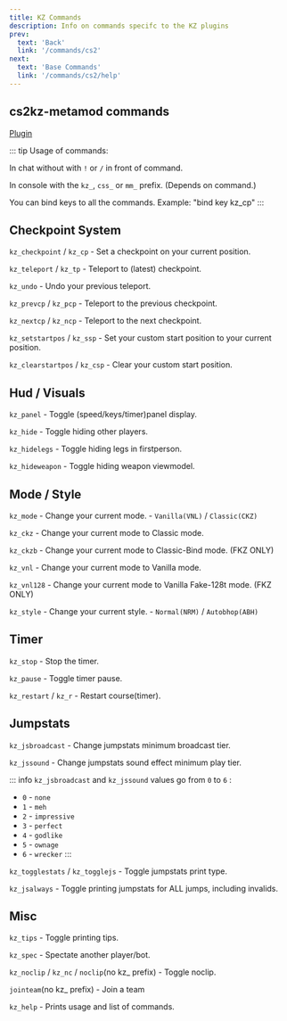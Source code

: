 ```yaml
---
title: KZ Commands
description: Info on commands specifc to the KZ plugins
prev: 
  text: 'Back'
  link: '/commands/cs2'
next: 
  text: 'Base Commands'
  link: '/commands/cs2/help'
---
```


## cs2kz-metamod commands

[Plugin](https://github.com/KZGlobalTeam/cs2kz-metamod/)

::: tip
Usage of commands:

In chat without with `!` or `/` in front of command.

In console with the `kz_`, `css_` or `mm_` prefix. (Depends on command.)

You can bind keys to all the commands. Example: "bind key kz_cp"
:::

## Checkpoint System

`kz_checkpoint` / `kz_cp` - Set a checkpoint on your current position.

`kz_teleport` / `kz_tp` - Teleport to (latest) checkpoint.

`kz_undo` - Undo your previous teleport.

`kz_prevcp` / `kz_pcp` - Teleport to the previous checkpoint.

`kz_nextcp` / `kz_ncp` - Teleport to the next checkpoint.

`kz_setstartpos` / `kz_ssp` - Set your custom start position to your current position.

`kz_clearstartpos` / `kz_csp` - Clear your custom start position.

## Hud / Visuals

`kz_panel` - Toggle (speed/keys/timer)panel display.

`kz_hide` - Toggle hiding other players.

`kz_hidelegs` - Toggle hiding legs in firstperson.

`kz_hideweapon` - Toggle hiding weapon viewmodel.

## Mode / Style

`kz_mode` - Change your current mode. - `Vanilla(VNL)` / `Classic(CKZ)`

`kz_ckz` - Change your current mode to Classic mode.

`kz_ckzb` - Change your current mode to Classic-Bind mode. (FKZ ONLY)

`kz_vnl` - Change your current mode to Vanilla mode.

`kz_vnl128` - Change your current mode to Vanilla Fake-128t mode. (FKZ ONLY)

`kz_style` - Change your current style. - `Normal(NRM)` / `Autobhop(ABH)`

## Timer

`kz_stop` - Stop the timer.

`kz_pause` - Toggle timer pause.

`kz_restart` / `kz_r` - Restart course(timer).

## Jumpstats

`kz_jsbroadcast` - Change jumpstats minimum broadcast tier.

`kz_jssound` - Change jumpstats sound effect minimum play tier.

::: info
`kz_jsbroadcast` and `kz_jssound` values go from `0` to `6` :

- `0` - `none`
- `1` - `meh`
- `2` - `impressive`
- `3` - `perfect`
- `4` - `godlike`
- `5` - `ownage`
- `6` - `wrecker`
:::

`kz_togglestats` / `kz_togglejs` - Toggle jumpstats print type.

`kz_jsalways` - Toggle printing jumpstats for ALL jumps, including invalids.

## Misc

`kz_tips` - Toggle printing tips.

`kz_spec` - Spectate another player/bot.

`kz_noclip` / `kz_nc` / `noclip`(no kz_ prefix) - Toggle noclip.

`jointeam`(no kz_ prefix) - Join a team

`kz_help` - Prints usage and list of commands.
